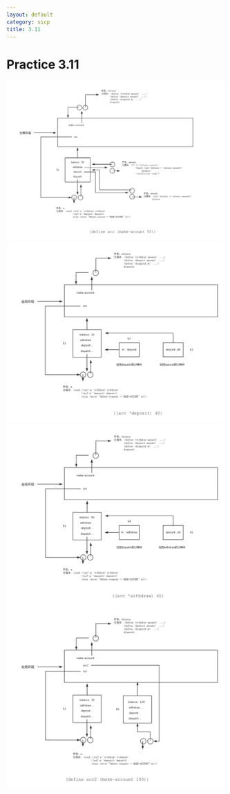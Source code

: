 ```yaml
---
layout: default
category: sicp
title: 3.11
---
```


# Practice 3.11

![images](/static/images/3.11_1.png)
![images](/static/images/3.11_2.png)
![images](/static/images/3.11_3.png)
![images](/static/images/3.11_4.png)